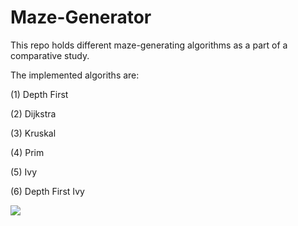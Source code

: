 # Maze-Generator
This repo holds different maze-generating algorithms as a part of a comparative study.

The implemented algoriths are:

(1) Depth First

(2) Dijkstra

(3) Kruskal

(4) Prim

(5) Ivy

(6) Depth First Ivy


![](https://i.ytimg.com/vi/88VEGNoIxj8/maxresdefault.jpg)
